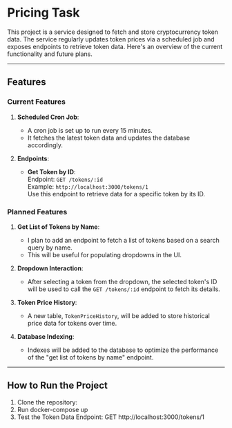 # Pricing Task

This project is a service designed to fetch and store cryptocurrency token data. The service regularly updates token prices via a scheduled job and exposes endpoints to retrieve token data. Here's an overview of the current functionality and future plans.

---

## Features

### Current Features

1. **Scheduled Cron Job**:  
   - A cron job is set up to run every 15 minutes.  
   - It fetches the latest token data and updates the database accordingly.

2. **Endpoints**:  
   - **Get Token by ID**:  
     Endpoint: `GET /tokens/:id`  
     Example: `http://localhost:3000/tokens/1`  
     Use this endpoint to retrieve data for a specific token by its ID.

### Planned Features

1. **Get List of Tokens by Name**:  
   - I plan to add an endpoint to fetch a list of tokens based on a search query by name.  
   - This will be useful for populating dropdowns in the UI.

2. **Dropdown Interaction**:  
   - After selecting a token from the dropdown, the selected token's ID will be used to call the `GET /tokens/:id` endpoint to fetch its details.

3. **Token Price History**:  
   - A new table, `TokenPriceHistory`, will be added to store historical price data for tokens over time.

4. **Database Indexing**:  
   - Indexes will be added to the database to optimize the performance of the "get list of tokens by name" endpoint.

---

## How to Run the Project

1. Clone the repository:
2. Run docker-compose up
3. Test the Token Data Endpoint: GET http://localhost:3000/tokens/1
